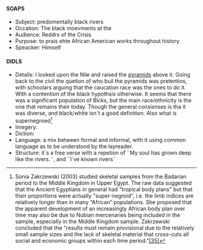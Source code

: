 #### SOAPS
 - Subject: predomentally black rivers
 - Occation: The black moevments at the 
 - Audience: Reddrs of the Crisis
 - Purpose: to prais ehte African American works throughout history
 - Speacker: Himself

#### DIDLS
 - Details: I looked upon the Nile and raised the [pyramids](https://en.wikipedia.org/wiki/Ancient_Egyptian_race_controversy) above it. Going back to the civil the quetion of who buil the pyramids was pretentios, with schoolars arguing that the caucation race was the ones to do it. With a contention of the black hypothsis otherwise. It seems that there was a significant population of Blcks, but the main race/ethnicity is the one that remains their today. Though the general consisnses is tha it was diverse, and black/white isn´t a good definition. Also what is supernegroed[^1] 
 - Imegery:
 - Diction:
 - Language: a mix between formal and informal, with it using common language as to be understood by the layreader.
 - Structure: it´s a free verse with a repetion of ¨My soul has grown deep like the rivers.¨, and ¨I´ve known rivers¨




[^1]:Sonia Zakrzewski (2003) studied skeletal samples from the Badarian period to the Middle Kingdom in Upper Egypt. The raw data suggested that the Ancient Egyptians in general had "tropical body plans" but that their proportions were actually "super-negroid", i.e. the limb indices are relatively longer than in many “African” populations. She proposed that the apparent development of an increasingly African body plan over time may also be due to Nubian mercenaries being included in the sample, especially in the Middle Kingdom sample. Zakrzewski concluded that the "results must remain provisional due to the relatively small sample sizes and the lack of skeletal material that cross-cuts all social and economic groups within each time period."[[35]](https://en.wikipedia.org/wiki/Ancient_Egyptian_race_controversy#cite_note-Zakrzewski2003-35)
<!--stackedit_data:
eyJoaXN0b3J5IjpbLTUzNjI0ODY1NiwtNjAyMDAyNjYzXX0=
-->